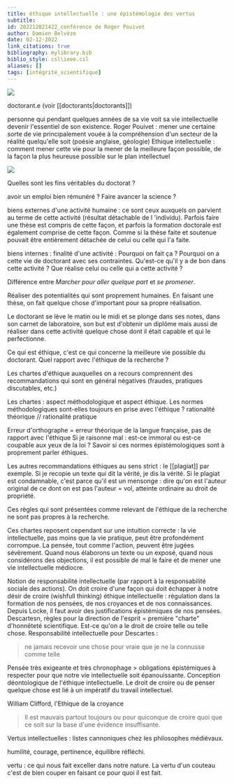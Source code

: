 ```yaml
---
title: éthique intellectuelle : une épistémologie des vertus
subtitle:
id: 202212021422_conférence de Roger Pouivet
author: Damien Belvèze
date: 02-12-2022
link_citations: true
bibliography: mylibrary.bib
biblio_style: csl\ieee.csl
aliases: []
tags: [intégrité_scientifique]
---
```


![](https://m.media-amazon.com/images/I/61sLICFuirL._AC_UY327_QL65_.jpg)

doctorant.e (voir [[doctorants|doctorants]])

personne qui pendant quelques années de sa vie voit sa vie intellectuelle devenir l'essentiel de son existence.
Roger Pouivet : mener une certaine sorte de vie principalement vouée à la compréhension d'un secteur de la réalité quelqu'elle soit (poésie anglaise, géologie)
Ethique intellectuelle : comment mener cette vie pour la mener de la meilleure façon possible, de la façon la plus heureuse possible sur le plan intellectuel

![](Roger_pouivet.PNG)

Quelles sont les fins véritables du doctorat ? 

avoir un emploi bien rémunéré ?
Faire avancer la science ?

biens externes d'une activité humaine : ce sont ceux auxquels on parvient au terme de cette activité (résultat détachable de l 'individu). Parfois faire une thèse est compris de cette façon, et parfois la formation doctorale est également comprise de cette façon. Comme si la thèse faite et soutenue pouvait être entièrement détachée de celui ou celle qui l'a faite.

biens internes : finalité d'une activité : Pourquoi on fait ça ? Pourquoi on a cette vie de doctorant avec ses contraintes.
Qu'est-ce qu'il y a de bon dans cette activité ? Que réalise celui ou celle qui a cette activité ? 

Différence entre *Marcher pour aller quelque part*
et *se promener*.

Réaliser des potentialités qui sont proprement humaines. En faisant une thèse, on fait quelque chose d'important pour sa propre réalisation. 

Le doctorant se lève le matin ou le midi et se plonge dans ses notes, dans son carnet de laboratoire, son but est d'obtenir un diplôme mais aussi de réaliser dans cette activité quelque chose dont il était capable et qui le perfectionne. 

Ce qui est éthique, c'est ce qui concerne la meilleure vie possible du doctorant. Quel rapport avec l'éthique de la recherche ? 

Les chartes d'éthique auxquelles on a recours comprennent des recommandations qui sont en général négatives (fraudes, pratiques discutables, etc.)

Les chartes : aspect méthodologique et aspect éthique. 
Les normes méthodologiques sont-elles toujours en prise avec l'éthique ? 
rationalité théorique // rationalité pratique

Erreur d'orthographe = erreur théorique de la langue française, pas de rapport avec l'éthique
Si je raisonne mal : est-ce immoral ou est-ce coupable aux yeux de la loi ? 
Savoir si ces normes épistémologiques sont à proprement parler éthiques.

Les autres recommandations éthiques au sens strict : le [[plagiat]] par exemple. Si je recopie un texte qui dit la vérité, je dis la vérité. Si le plagiat est condamnable, c'est parce qu'il est un mensonge : dire qu'on est l'auteur original de ce dont on est pas l'auteur = vol, atteinte ordinaire au droit de propriété. 

Ces règles qui sont présentées comme relevant de l'éthique de la recherche ne sont pas propres à la recherche. 

Ces chartes reposent cependant sur une intuition correcte : la vie intellectuelle, pas moins que la vie pratique, peut être profondément corrompue.
La pensée, tout comme l'action, peuvent être jugées sévèrement.
Quand nous élaborons un texte ou un exposé, quand nous considérons des objections, il est possible de mal le faire et de mener une vie intellectuelle médiocre. 

Notion de responsabilité intellectuelle (par rapport à la responsabilité sociale des actions). On doit croire d'une façon qui doit échapper à notre désir de croire (wishfull thinking)
éthique intellectuelle : régulation dans la formation de  nos pensées, de nos croyances et de nos connaissances. 
Depuis Locke, il faut avoir des justifications épistémiques de nos pensées.
Descartesn, règles pour la direction de l'esprit = première "charte" d'honnêteté scientifique.
Est-ce qu'on a le droit de croire telle ou telle chose. Responsabilité intellectuelle pour Descartes :

> ne jamais recevoir une chose pour vraie que je ne la connusse comme telle

Pensée très exigeante et très chronophage > obligations épistémiques à respecter pour que notre vie intellectuelle soit épanouissante. 
Conception déontologique de l'éthique intellectuelle. Le droit de croire ou de penser quelque chose est lié à un impératif du travail intellectuel. 

William Clifford, l'Ethique de la croyance

>Il est mauvais partout toujours ou pour quiconque de croire quoi que ce soit sur la base d'une évidence insuffisante. 

<!-- comment considérer qu'une évidence est suffisante ou insuffisante -->

Vertus intellectuelles : listes cannoniques chez les philosophes médiévaux.

humilité, courage, pertinence, équilibre réfléchi.

vertu : ce qui nous fait exceller dans notre nature. La vertu d'un couteau c'est de bien couper en faisant ce pour quoi il est fait. 


